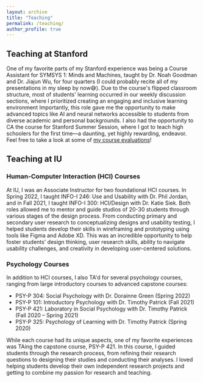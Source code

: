```yaml
---
layout: archive
title: "Teaching"
permalink: /teaching/
author_profile: true
---
```


## Teaching at Stanford

One of my favorite parts of my Stanford experience was being a Course Assistant for SYMSYS 1: Minds and Machines, taught by Dr. Noah Goodman and Dr. Jiajun Wu, for four quarters (I could probably recite all of my presentations in my sleep by now😅). Due to the course's flipped classroom structure, most of students' learning occurred in our weekly discussion sections, where I prioritized creating an engaging and inclusive learning environment Importantly, this role gave me the opportunity to make advanced topics like AI and neural networks accessible to students from diverse academic and personal backgrounds. I also had the opportunity to CA the course for Stanford Summer Session, where I got to teach high schoolers for the first time—a daunting, yet highly rewarding, endeavor. Feel free to take a look at some of [my course evaluations](https://drive.google.com/drive/folders/1YHufwyFeL9_lPZ-Nur-bmeZYr0i8ut8X?usp=drive_link)! 

## Teaching at IU
### Human-Computer Interaction (HCI) Courses
At IU, I was an Associate Instructor for two foundational HCI courses. In Spring 2022, I taught INFO-I 246: Use and Usability with Dr. Phil Jordan, and in Fall 2021, I taught INFO-I 300: HCI/Design with Dr. Katie Siek. Both roles allowed me to mentor and guide studios of 20-30 students through various stages of the design process. From conducting primary and secondary user research to conceptualizing designs and usability testing, I helped students develop their skills in wireframing and prototyping using tools like Figma and Adobe XD. This was an incredible opportunity to help foster students'  design thinking, user research skills, ability to navigate usability challenges, and creativity in developing user-centered solutions.

### Psychology Courses
In addition to HCI courses, I also TA'd for several psychology courses, ranging from large introductory courses to advanced capstone courses:
* PSY-P 304: Social Psychology with Dr. Dorainne Green (Spring 2022)
* PSY-P 101: Introductory Psychology with Dr. Timothy Patrick (Fall 2021)
* PSY-P 421: Laboratory in Social Psychology with Dr. Timothy Patrick (Fall 2020 – Spring 2021)
* PSY-P 325: Psychology of Learning with Dr. Timothy Patrick (Spring 2020)

 While each course had its unique aspects, one of my favorite experiences was TAing the capstone course, PSY-P 421. In this course, I guided students through the research process, from refining their research questions to designing their studies and conducting their analyses. I loved helping students develop their own independent research projects and getting to combine my passion for research and teaching.